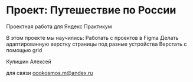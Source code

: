 # Проект: Путешествие по России
 
 Проектная работа для Яндекс Практикум

В этом проекте мы научились:
  Работать с проектов в Figma 
  Делать адаптированную верстку страницы под разные устройства
  Верстать с помощью grid

Кулишин Алексей

для связи oookosmos.m@andex.ru
